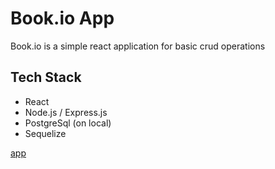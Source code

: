 # Book.io App

Book.io is a simple react application for basic crud operations

## Tech Stack

- React
- Node.js / Express.js
- PostgreSql (on local)
- Sequelize

[app](/app.PNG)
